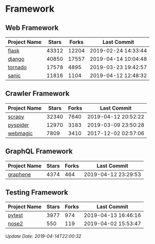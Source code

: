 # Framework

## Web Framework

| Project Name | Stars | Forks | Last Commit |
| ------------ | ----- | ----- | ----------- |
| [flask](https://github.com/pallets/flask) | 43312 | 12204 | 2019-02-24 14:33:44 |
| [django](https://github.com/django/django) | 40850 | 17557 | 2019-04-14 10:04:48 |
| [tornado](https://github.com/tornadoweb/tornado) | 17578 | 4895 | 2019-03-23 19:42:57 |
| [sanic](https://github.com/huge-success/sanic) | 11816 | 1104 | 2019-04-12 12:48:32 |

## Crawler Framework

| Project Name | Stars | Forks | Last Commit |
| ------------ | ----- | ----- | ----------- |
| [scrapy](https://github.com/scrapy/scrapy) | 32340 | 7640 | 2019-04-12 20:52:22 |
| [pyspider](https://github.com/binux/pyspider) | 12970 | 3183 | 2019-03-09 23:50:28 |
| [webmagic](https://github.com/code4craft/webmagic) | 7809 | 3410 | 2017-12-02 02:57:06 |

## GraphQL Framework

| Project Name | Stars | Forks | Last Commit |
| ------------ | ----- | ----- | ----------- |
| [graphene](https://github.com/graphql-python/graphene) | 4374 | 464 | 2019-04-12 23:29:53 |

## Testing Framework

| Project Name | Stars | Forks | Last Commit |
| ------------ | ----- | ----- | ----------- |
| [pytest](https://github.com/pytest-dev/pytest) | 3977 | 974 | 2019-04-13 16:46:16 |
| [nose2](https://github.com/nose-devs/nose2) | 550 | 119 | 2019-04-02 15:53:47 |

*Update Date: 2019-04-14T22:00:32*